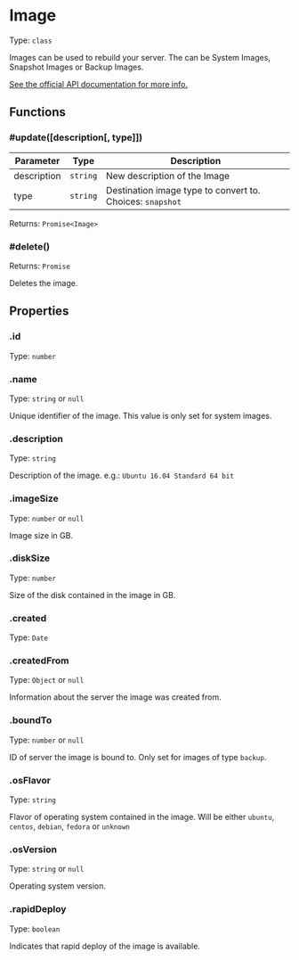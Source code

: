 # Image

Type: `class`

Images can be used to rebuild your server. The can be System Images, Snapshot Images or Backup Images.

[See the official API documentation for more info.](https://docs.hetzner.cloud/#resources-images)

## Functions

### \#update([description[, type]])

| Parameter   | Type     | Description                                               |
| ----------- | -------- | --------------------------------------------------------- |
| description | `string` | New description of the Image                              |
| type        | `string` | Destination image type to convert to. Choices: `snapshot` |

Returns: `Promise<Image>`

### \#delete()

Returns: `Promise`

Deletes the image.

## Properties

### .id

Type: `number`

### .name

Type: `string` or `null`

Unique identifier of the image. This value is only set for system images.

### .description

Type: `string`

Description of the image. e.g.: `Ubuntu 16.04 Standard 64 bit`

### .imageSize

Type: `number` or `null`

Image size in GB.

### .diskSize

Type: `number`

Size of the disk contained in the image in GB.

### .created

Type: `Date`

### .createdFrom

Type: `Object` or `null`

Information about the server the image was created from.

### .boundTo

Type: `number` or `null`

ID of server the image is bound to. Only set for images of type `backup`.

### .osFlavor

Type: `string`

Flavor of operating system contained in the image. Will be either `ubuntu`, `centos`, `debian`, `fedora` or `unknown`

### .osVersion

Type: `string` or `null`

Operating system version.

### .rapidDeploy

Type: `boolean`

Indicates that rapid deploy of the image is available.
